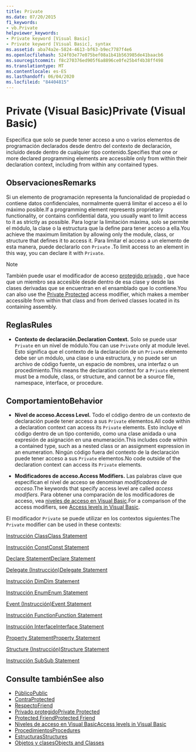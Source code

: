 ```yaml
---
title: Private
ms.date: 07/20/2015
f1_keywords:
- vb.Private
helpviewer_keywords:
- Private keyword [Visual Basic]
- Private keyword [Visual Basic], syntax
ms.assetid: aba74a2e-5824-4613-bf63-b9ec7787f4e6
ms.openlocfilehash: 524f03e77e075bef08a1b41b563985de41baacb6
ms.sourcegitcommit: f8c270376ed905f6a8896ce0fe25b4f4b38ff498
ms.translationtype: MT
ms.contentlocale: es-ES
ms.lasthandoff: 06/04/2020
ms.locfileid: "84404815"
---
```

# <a name="private-visual-basic"></a><span data-ttu-id="d1089-102">Private (Visual Basic)</span><span class="sxs-lookup"><span data-stu-id="d1089-102">Private (Visual Basic)</span></span>
<span data-ttu-id="d1089-103">Especifica que solo se puede tener acceso a uno o varios elementos de programación declarados desde dentro del contexto de declaración, incluido desde dentro de cualquier tipo contenido.</span><span class="sxs-lookup"><span data-stu-id="d1089-103">Specifies that one or more declared programming elements are accessible only from within their declaration context, including from within any contained types.</span></span>  
  
## <a name="remarks"></a><span data-ttu-id="d1089-104">Observaciones</span><span class="sxs-lookup"><span data-stu-id="d1089-104">Remarks</span></span>  
 <span data-ttu-id="d1089-105">Si un elemento de programación representa la funcionalidad de propiedad o contiene datos confidenciales, normalmente querrá limitar el acceso a él lo máximo posible.</span><span class="sxs-lookup"><span data-stu-id="d1089-105">If a programming element represents proprietary functionality, or contains confidential data, you usually want to limit access to it as strictly as possible.</span></span> <span data-ttu-id="d1089-106">Para lograr la limitación máxima, solo se permite el módulo, la clase o la estructura que la define para tener acceso a ella.</span><span class="sxs-lookup"><span data-stu-id="d1089-106">You achieve the maximum limitation by allowing only the module, class, or structure that defines it to access it.</span></span> <span data-ttu-id="d1089-107">Para limitar el acceso a un elemento de esta manera, puede declararlo con `Private` .</span><span class="sxs-lookup"><span data-stu-id="d1089-107">To limit access to an element in this way, you can declare it with `Private`.</span></span>  

> [!NOTE]
> <span data-ttu-id="d1089-108">También puede usar el modificador de acceso [protegido privado](private-protected.md) , que hace que un miembro sea accesible desde dentro de esa clase y desde las clases derivadas que se encuentran en el ensamblado que lo contiene.</span><span class="sxs-lookup"><span data-stu-id="d1089-108">You can also use the [Private Protected](private-protected.md) access modifier, which makes a member accessible from within that class and from derived classes located in its containing assembly.</span></span>

## <a name="rules"></a><span data-ttu-id="d1089-109">Reglas</span><span class="sxs-lookup"><span data-stu-id="d1089-109">Rules</span></span>  

- <span data-ttu-id="d1089-110">**Contexto de declaración.**</span><span class="sxs-lookup"><span data-stu-id="d1089-110">**Declaration Context.**</span></span> <span data-ttu-id="d1089-111">Solo se puede usar `Private` en un nivel de módulo.</span><span class="sxs-lookup"><span data-stu-id="d1089-111">You can use `Private` only at module level.</span></span> <span data-ttu-id="d1089-112">Esto significa que el contexto de la declaración de un `Private` elemento debe ser un módulo, una clase o una estructura, y no puede ser un archivo de código fuente, un espacio de nombres, una interfaz o un procedimiento.</span><span class="sxs-lookup"><span data-stu-id="d1089-112">This means the declaration context for a `Private` element must be a module, class, or structure, and cannot be a source file, namespace, interface, or procedure.</span></span>  
  
## <a name="behavior"></a><span data-ttu-id="d1089-113">Comportamiento</span><span class="sxs-lookup"><span data-stu-id="d1089-113">Behavior</span></span>  
  
- <span data-ttu-id="d1089-114">**Nivel de acceso.**</span><span class="sxs-lookup"><span data-stu-id="d1089-114">**Access Level.**</span></span> <span data-ttu-id="d1089-115">Todo el código dentro de un contexto de declaración puede tener acceso a sus `Private` elementos.</span><span class="sxs-lookup"><span data-stu-id="d1089-115">All code within a declaration context can access its `Private` elements.</span></span> <span data-ttu-id="d1089-116">Esto incluye el código dentro de un tipo contenido, como una clase anidada o una expresión de asignación en una enumeración.</span><span class="sxs-lookup"><span data-stu-id="d1089-116">This includes code within a contained type, such as a nested class or an assignment expression in an enumeration.</span></span> <span data-ttu-id="d1089-117">Ningún código fuera del contexto de la declaración puede tener acceso a sus `Private` elementos.</span><span class="sxs-lookup"><span data-stu-id="d1089-117">No code outside of the declaration context can access its `Private` elements.</span></span>  
  
- <span data-ttu-id="d1089-118">**Modificadores de acceso.**</span><span class="sxs-lookup"><span data-stu-id="d1089-118">**Access Modifiers.**</span></span> <span data-ttu-id="d1089-119">Las palabras clave que especifican el nivel de acceso se denominan *modificadores de acceso*.</span><span class="sxs-lookup"><span data-stu-id="d1089-119">The keywords that specify access level are called *access modifiers*.</span></span> <span data-ttu-id="d1089-120">Para obtener una comparación de los modificadores de acceso, vea [niveles de acceso en Visual Basic](../../programming-guide/language-features/declared-elements/access-levels.md).</span><span class="sxs-lookup"><span data-stu-id="d1089-120">For a comparison of the access modifiers, see [Access levels in Visual Basic](../../programming-guide/language-features/declared-elements/access-levels.md).</span></span>  
  
 <span data-ttu-id="d1089-121">El modificador `Private` se puede utilizar en los contextos siguientes:</span><span class="sxs-lookup"><span data-stu-id="d1089-121">The `Private` modifier can be used in these contexts:</span></span>  
  
 [<span data-ttu-id="d1089-122">Instrucción Class</span><span class="sxs-lookup"><span data-stu-id="d1089-122">Class Statement</span></span>](../statements/class-statement.md)  
  
 [<span data-ttu-id="d1089-123">Instrucción Const</span><span class="sxs-lookup"><span data-stu-id="d1089-123">Const Statement</span></span>](../statements/const-statement.md)  
  
 [<span data-ttu-id="d1089-124">Declare Statement</span><span class="sxs-lookup"><span data-stu-id="d1089-124">Declare Statement</span></span>](../statements/declare-statement.md)  
  
 [<span data-ttu-id="d1089-125">Delegate (Instrucción)</span><span class="sxs-lookup"><span data-stu-id="d1089-125">Delegate Statement</span></span>](../statements/delegate-statement.md)  
  
 [<span data-ttu-id="d1089-126">Instrucción Dim</span><span class="sxs-lookup"><span data-stu-id="d1089-126">Dim Statement</span></span>](../statements/dim-statement.md)  
  
 [<span data-ttu-id="d1089-127">Instrucción Enum</span><span class="sxs-lookup"><span data-stu-id="d1089-127">Enum Statement</span></span>](../statements/enum-statement.md)  
  
 [<span data-ttu-id="d1089-128">Event (Instrucción)</span><span class="sxs-lookup"><span data-stu-id="d1089-128">Event Statement</span></span>](../statements/event-statement.md)  
  
 [<span data-ttu-id="d1089-129">Instrucción Function</span><span class="sxs-lookup"><span data-stu-id="d1089-129">Function Statement</span></span>](../statements/function-statement.md)  
  
 [<span data-ttu-id="d1089-130">Instrucción Interface</span><span class="sxs-lookup"><span data-stu-id="d1089-130">Interface Statement</span></span>](../statements/interface-statement.md)  
  
 [<span data-ttu-id="d1089-131">Property Statement</span><span class="sxs-lookup"><span data-stu-id="d1089-131">Property Statement</span></span>](../statements/property-statement.md)  
  
 [<span data-ttu-id="d1089-132">Structure (Instrucción)</span><span class="sxs-lookup"><span data-stu-id="d1089-132">Structure Statement</span></span>](../statements/structure-statement.md)  
  
 [<span data-ttu-id="d1089-133">Instrucción Sub</span><span class="sxs-lookup"><span data-stu-id="d1089-133">Sub Statement</span></span>](../statements/sub-statement.md)  
  
## <a name="see-also"></a><span data-ttu-id="d1089-134">Consulte también</span><span class="sxs-lookup"><span data-stu-id="d1089-134">See also</span></span>

- [<span data-ttu-id="d1089-135">Público</span><span class="sxs-lookup"><span data-stu-id="d1089-135">Public</span></span>](public.md)
- [<span data-ttu-id="d1089-136">Contra</span><span class="sxs-lookup"><span data-stu-id="d1089-136">Protected</span></span>](protected.md)
- [<span data-ttu-id="d1089-137">Respecto</span><span class="sxs-lookup"><span data-stu-id="d1089-137">Friend</span></span>](friend.md)
- [<span data-ttu-id="d1089-138">Privado protegido</span><span class="sxs-lookup"><span data-stu-id="d1089-138">Private Protected</span></span>](./private-protected.md)
- [<span data-ttu-id="d1089-139">Protected Friend</span><span class="sxs-lookup"><span data-stu-id="d1089-139">Protected Friend</span></span>](./protected-friend.md)
- [<span data-ttu-id="d1089-140">Niveles de acceso en Visual Basic</span><span class="sxs-lookup"><span data-stu-id="d1089-140">Access levels in Visual Basic</span></span>](../../programming-guide/language-features/declared-elements/access-levels.md)
- [<span data-ttu-id="d1089-141">Procedimientos</span><span class="sxs-lookup"><span data-stu-id="d1089-141">Procedures</span></span>](../../programming-guide/language-features/procedures/index.md)
- [<span data-ttu-id="d1089-142">Estructuras</span><span class="sxs-lookup"><span data-stu-id="d1089-142">Structures</span></span>](../../programming-guide/language-features/data-types/structures.md)
- [<span data-ttu-id="d1089-143">Objetos y clases</span><span class="sxs-lookup"><span data-stu-id="d1089-143">Objects and Classes</span></span>](../../programming-guide/language-features/objects-and-classes/index.md)
